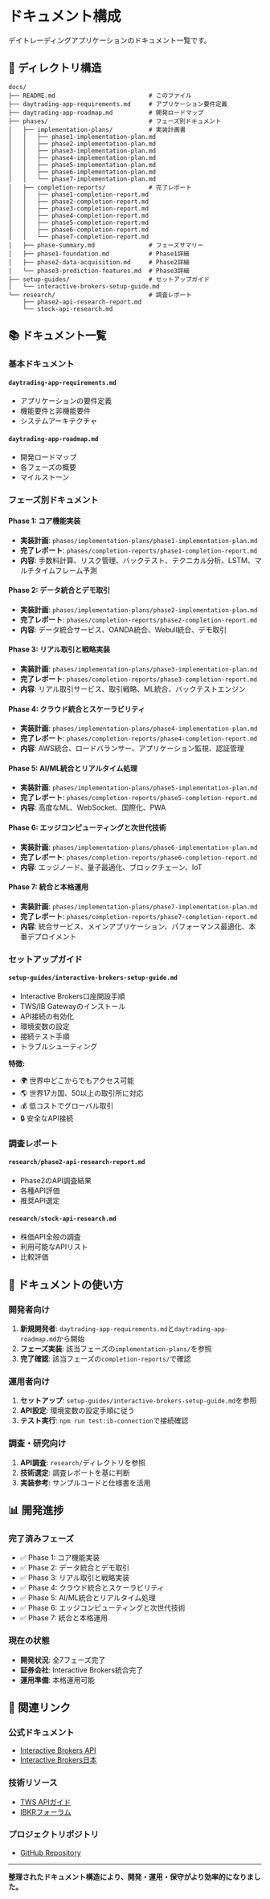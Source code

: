 # ドキュメント構成

デイトレーディングアプリケーションのドキュメント一覧です。

## 📁 ディレクトリ構造

```
docs/
├── README.md                          # このファイル
├── daytrading-app-requirements.md     # アプリケーション要件定義
├── daytrading-app-roadmap.md          # 開発ロードマップ
├── phases/                            # フェーズ別ドキュメント
│   ├── implementation-plans/          # 実装計画書
│   │   ├── phase1-implementation-plan.md
│   │   ├── phase2-implementation-plan.md
│   │   ├── phase3-implementation-plan.md
│   │   ├── phase4-implementation-plan.md
│   │   ├── phase5-implementation-plan.md
│   │   ├── phase6-implementation-plan.md
│   │   └── phase7-implementation-plan.md
│   ├── completion-reports/            # 完了レポート
│   │   ├── phase1-completion-report.md
│   │   ├── phase2-completion-report.md
│   │   ├── phase3-completion-report.md
│   │   ├── phase4-completion-report.md
│   │   ├── phase5-completion-report.md
│   │   ├── phase6-completion-report.md
│   │   └── phase7-completion-report.md
│   ├── phase-summary.md               # フェーズサマリー
│   ├── phase1-foundation.md           # Phase1詳細
│   ├── phase2-data-acquisition.md     # Phase2詳細
│   └── phase3-prediction-features.md  # Phase3詳細
├── setup-guides/                      # セットアップガイド
│   └── interactive-brokers-setup-guide.md
└── research/                          # 調査レポート
    ├── phase2-api-research-report.md
    └── stock-api-research.md
```

## 📚 ドキュメント一覧

### 基本ドキュメント

#### `daytrading-app-requirements.md`

- アプリケーションの要件定義
- 機能要件と非機能要件
- システムアーキテクチャ

#### `daytrading-app-roadmap.md`

- 開発ロードマップ
- 各フェーズの概要
- マイルストーン

### フェーズ別ドキュメント

#### Phase 1: コア機能実装

- **実装計画**: `phases/implementation-plans/phase1-implementation-plan.md`
- **完了レポート**: `phases/completion-reports/phase1-completion-report.md`
- **内容**: 手数料計算、リスク管理、バックテスト、テクニカル分析、LSTM、マルチタイムフレーム予測

#### Phase 2: データ統合とデモ取引

- **実装計画**: `phases/implementation-plans/phase2-implementation-plan.md`
- **完了レポート**: `phases/completion-reports/phase2-completion-report.md`
- **内容**: データ統合サービス、OANDA統合、Webull統合、デモ取引

#### Phase 3: リアル取引と戦略実装

- **実装計画**: `phases/implementation-plans/phase3-implementation-plan.md`
- **完了レポート**: `phases/completion-reports/phase3-completion-report.md`
- **内容**: リアル取引サービス、取引戦略、ML統合、バックテストエンジン

#### Phase 4: クラウド統合とスケーラビリティ

- **実装計画**: `phases/implementation-plans/phase4-implementation-plan.md`
- **完了レポート**: `phases/completion-reports/phase4-completion-report.md`
- **内容**: AWS統合、ロードバランサー、アプリケーション監視、認証管理

#### Phase 5: AI/ML統合とリアルタイム処理

- **実装計画**: `phases/implementation-plans/phase5-implementation-plan.md`
- **完了レポート**: `phases/completion-reports/phase5-completion-report.md`
- **内容**: 高度なML、WebSocket、国際化、PWA

#### Phase 6: エッジコンピューティングと次世代技術

- **実装計画**: `phases/implementation-plans/phase6-implementation-plan.md`
- **完了レポート**: `phases/completion-reports/phase6-completion-report.md`
- **内容**: エッジノード、量子最適化、ブロックチェーン、IoT

#### Phase 7: 統合と本格運用

- **実装計画**: `phases/implementation-plans/phase7-implementation-plan.md`
- **完了レポート**: `phases/completion-reports/phase7-completion-report.md`
- **内容**: 統合サービス、メインアプリケーション、パフォーマンス最適化、本番デプロイメント

### セットアップガイド

#### `setup-guides/interactive-brokers-setup-guide.md`

- Interactive Brokers口座開設手順
- TWS/IB Gatewayのインストール
- API接続の有効化
- 環境変数の設定
- 接続テスト手順
- トラブルシューティング

**特徴:**

- 🌍 世界中どこからでもアクセス可能
- 🌎 世界17カ国、50以上の取引所に対応
- 💰 低コストでグローバル取引
- 🔒 安全なAPI接続

### 調査レポート

#### `research/phase2-api-research-report.md`

- Phase2のAPI調査結果
- 各種API評価
- 推奨API選定

#### `research/stock-api-research.md`

- 株価API全般の調査
- 利用可能なAPIリスト
- 比較評価

## 🎯 ドキュメントの使い方

### 開発者向け

1. **新規開発者**: `daytrading-app-requirements.md`と`daytrading-app-roadmap.md`から開始
2. **フェーズ実装**: 該当フェーズの`implementation-plans/`を参照
3. **完了確認**: 該当フェーズの`completion-reports/`で確認

### 運用者向け

1. **セットアップ**: `setup-guides/interactive-brokers-setup-guide.md`を参照
2. **API設定**: 環境変数の設定手順に従う
3. **テスト実行**: `npm run test:ib-connection`で接続確認

### 調査・研究向け

1. **API調査**: `research/`ディレクトリを参照
2. **技術選定**: 調査レポートを基に判断
3. **実装参考**: サンプルコードと仕様書を活用

## 📊 開発進捗

### 完了済みフェーズ

- ✅ Phase 1: コア機能実装
- ✅ Phase 2: データ統合とデモ取引
- ✅ Phase 3: リアル取引と戦略実装
- ✅ Phase 4: クラウド統合とスケーラビリティ
- ✅ Phase 5: AI/ML統合とリアルタイム処理
- ✅ Phase 6: エッジコンピューティングと次世代技術
- ✅ Phase 7: 統合と本格運用

### 現在の状態

- **開発状況**: 全7フェーズ完了
- **証券会社**: Interactive Brokers統合完了
- **運用準備**: 本格運用可能

## 🔗 関連リンク

### 公式ドキュメント

- [Interactive Brokers API](https://www.interactivebrokers.co.jp/jp/trading/ib-api.php)
- [Interactive Brokers日本](https://www.interactivebrokers.co.jp/)

### 技術リソース

- [TWS APIガイド](https://www.interactivebrokers.com/en/software/api/apiguide/tables/api_guide.htm)
- [IBKRフォーラム](https://www.interactivebrokers.com/en/trading/ibforum.php)

### プロジェクトリポジトリ

- [GitHub Repository](https://github.com/PheasantDevil/daytrading-app)

---

**整理されたドキュメント構造により、開発・運用・保守がより効率的になりました。**
